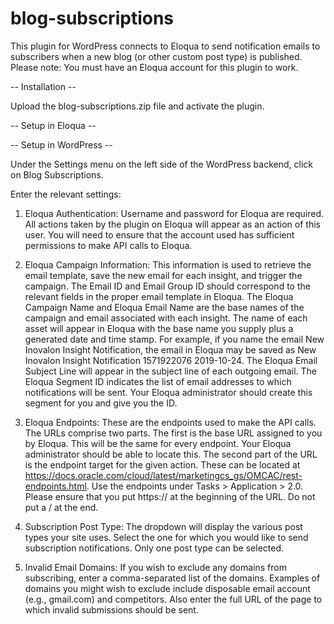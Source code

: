 # blog-subscriptions

This plugin for WordPress connects to Eloqua to send notification emails to subscribers when a new blog (or other custom post type) is published. Please note: You must have an Eloqua account for this plugin to work.

-- Installation --

Upload the blog-subscriptions.zip file and activate the plugin.

-- Setup in Eloqua --



-- Setup in WordPress --

Under the Settings menu on the left side of the WordPress backend, click on Blog Subscriptions.

Enter the relevant settings:

1. Eloqua Authentication: Username and password for Eloqua are required. All actions taken by the plugin on Eloqua will appear as an action of this user. You will need to ensure that the account used has sufficient permissions to make API calls to Eloqua.

2. Eloqua Campaign Information: This information is used to retrieve the email template, save the new email for each insight, and trigger the campaign. The Email ID and Email Group ID should correspond to the relevant fields in the proper email template in Eloqua. The Eloqua Campaign Name and Eloqua Email Name are the base names of the campaign and email associated with each insight. The name of each asset will appear in Eloqua with the base name you supply plus a generated date and time stamp. For example, if you name the email New Inovalon Insight Notification, the email in Eloqua may be saved as New Inovalon Insight Notification 1571922076 2019-10-24. The Eloqua Email Subject Line will appear in the subject line of each outgoing email. The Eloqua Segment ID indicates the list of email addresses to which notifications will be sent. Your Eloqua administrator should create this segment for you and give you the ID.

3. Eloqua Endpoints: These are the endpoints used to make the API calls. The URLs comprise two parts. The first is the base URL assigned to you by Eloqua. This will be the same for every endpoint. Your Eloqua administrator should be able to locate this. The second part of the URL is the endpoint target for the given action. These can be located at https://docs.oracle.com/cloud/latest/marketingcs_gs/OMCAC/rest-endpoints.html. Use the endpoints under Tasks > Application > 2.0. Please ensure that you put https:// at the beginning of the URL. Do not put a / at the end.

4. Subscription Post Type: The dropdown will display the various post types your site uses. Select the one for which you would like to send subscription notifications. Only one post type can be selected.

5. Invalid Email Domains: If you wish to exclude any domains from subscribing, enter a comma-separated list of the domains. Examples of domains you might wish to exclude include disposable email account (e.g., gmail.com) and competitors. Also enter the full URL of the page to which invalid submissions should be sent.

